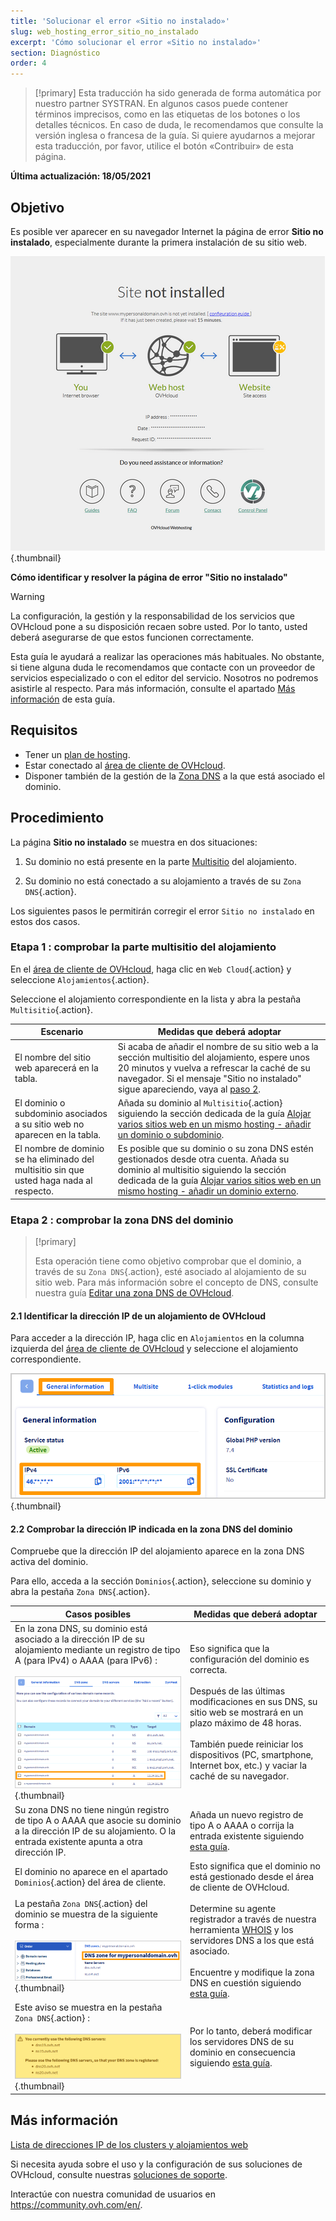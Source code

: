 ```yaml
---
title: 'Solucionar el error «Sitio no instalado»'
slug: web_hosting_error_sitio_no_instalado
excerpt: 'Cómo solucionar el error «Sitio no instalado»'
section: Diagnóstico
order: 4
---
```


> [!primary]
> Esta traducción ha sido generada de forma automática por nuestro partner SYSTRAN. En algunos casos puede contener términos imprecisos, como en las etiquetas de los botones o los detalles técnicos. En caso de duda, le recomendamos que consulte la versión inglesa o francesa de la guía. Si quiere ayudarnos a mejorar esta traducción, por favor, utilice el botón «Contribuir» de esta página.
>

**Última actualización: 18/05/2021**

## Objetivo

Es posible ver aparecer en su navegador Internet la página de error **Sitio no instalado**, especialmente durante la primera instalación de su sitio web.

![site-not-installed](images/site-not-installed2021.png){.thumbnail}

**Cómo identificar y resolver la página de error "Sitio no instalado"**

> [!warning]
> La configuración, la gestión y la responsabilidad de los servicios que OVHcloud pone a su disposición recaen sobre usted. Por lo tanto, usted deberá asegurarse de que estos funcionen correctamente.
>
> Esta guía le ayudará a realizar las operaciones más habituales. No obstante, si tiene alguna duda le recomendamos que contacte con un proveedor de servicios especializado o con el editor del servicio. Nosotros no podremos asistirle al respecto. Para más información, consulte el apartado [Más información](#gofurther) de esta guía.

## Requisitos

- Tener un [plan de hosting](https://www.ovhcloud.com/es/web-hosting/).
- Estar conectado al [área de cliente de OVHcloud](https://ca.ovh.com/auth/?action=gotomanager&from=https://www.ovh.com/world/&ovhSubsidiary=ws).
- Disponer también de la gestión de la [Zona DNS](../../domains/web_hosting_como_editar_mi_zona_dns/) a la que está asociado el dominio.

## Procedimiento

La página **Sitio no instalado** se muestra en dos situaciones:

1. Su dominio no está presente en la parte [Multisitio](../configurar-un-multisitio-en-un-alojamiento-web/#1-acceder-a-la-gestion-del-multisitio) del alojamiento.

2. Su dominio no está conectado a su alojamiento a través de su `Zona DNS`{.action}.

Los siguientes pasos le permitirán corregir el error `Sitio no instalado` en estos dos casos.

### Etapa 1 : comprobar la parte multisitio del alojamiento

En el [área de cliente de OVHcloud](https://ca.ovh.com/auth/?action=gotomanager&from=https://www.ovh.com/world/&ovhSubsidiary=ws), haga clic en `Web Cloud`{.action} y seleccione `Alojamientos`{.action}.

Seleccione el alojamiento correspondiente en la lista y abra la pestaña `Multisitio`{.action}.

|Escenario|Medidas que deberá adoptar|
|---|---|
|El nombre del sitio web aparecerá en la tabla.|Si acaba de añadir el nombre de su sitio web a la sección multisitio del alojamiento, espere unos 20 minutos y vuelva a refrescar la caché de su navegador. Si el mensaje "Sitio no instalado" sigue apareciendo, vaya al [paso 2](#checkdomainlink).|
|El dominio o subdominio asociados a su sitio web no aparecen en la tabla.|Añada su dominio al `Multisitio`{.action} siguiendo la sección dedicada de la guía [Alojar varios sitios web en un mismo hosting - añadir un dominio o subdominio](../configurar-un-multisitio-en-un-alojamiento-web/#2-anadir-un-dominio-o-subdominio).|
|El nombre de dominio se ha eliminado del multisitio sin que usted haga nada al respecto.|Es posible que su dominio o su zona DNS estén gestionados desde otra cuenta. Añada su dominio al multisitio siguiendo la sección dedicada de la guía [Alojar varios sitios web en un mismo hosting - añadir un dominio externo](../configurar-un-multisitio-en-un-alojamiento-web/#22-anadir-un-dominio-externo).|

### Etapa 2 : comprobar la zona DNS del dominio <a name="checkdomainlink"></a>

> [!primary]
>
> Esta operación tiene como objetivo comprobar que el dominio, a través de su `Zona DNS`{.action}, esté asociado al alojamiento de su sitio web.
> Para más información sobre el concepto de DNS, consulte nuestra guía [Editar una zona DNS de OVHcloud](../../domains/web_hosting_como_editar_mi_zona_dns/#entender-el-concepto-de-dns).

#### 2\.1 Identificar la dirección IP de un alojamiento de OVHcloud

Para acceder a la dirección IP, haga clic en `Alojamientos` en la columna izquierda del [área de cliente de OVHcloud](https://ca.ovh.com/auth/?action=gotomanager&from=https://www.ovh.com/world/&ovhSubsidiary=ws) y seleccione el alojamiento correspondiente.

![hosting-general-informacion](images/hosting-general-informations.png){.thumbnail}

#### 2\.2 Comprobar la dirección IP indicada en la zona DNS del dominio

Compruebe que la dirección IP del alojamiento aparece en la zona DNS activa del dominio.

Para ello, acceda a la sección `Dominios`{.action}, seleccione su dominio y abra la pestaña `Zona DNS`{.action}.

|Casos posibles|Medidas que deberá adoptar|
|---|---|
|En la zona DNS, su dominio está asociado a la dirección IP de su alojamiento mediante un registro de tipo A (para IPv4) o AAAA (para IPv6) :<br><br>![zonaDNS_IP2](images/zonedns_ip2.png){.thumbnail}|Eso significa que la configuración del dominio es correcta.<br><br>Después de las últimas modificaciones en sus DNS, su sitio web se mostrará en un plazo máximo de 48 horas.<br><br>También puede reiniciar los dispositivos (PC, smartphone, Internet box, etc.) y vaciar la caché de su navegador.|
|Su zona DNS no tiene ningún registro de tipo A o AAAA que asocie su dominio a la dirección IP de su alojamiento. O la entrada existente apunta a otra dirección IP.|Añada un nuevo registro de tipo A o AAAA o corrija la entrada existente siguiendo [esta guía](../../domains/web_hosting_como_editar_mi_zona_dns/).|
|El dominio no aparece en el apartado `Dominios`{.action} del área de cliente.<br><br>La pestaña `Zona DNS`{.action} del dominio se muestra de la siguiente forma :<br><br>![zonedns_ndd_pas_en_lec2](images/zonedns_ndd_pas_sur_lec2.png){.thumbnail}|Esto significa que el dominio no está gestionado desde el área de cliente de OVHcloud.<br><br>Determine su agente registrador a través de nuestra herramienta [WHOIS](https://www.ovh.es/soporte/herramientas/check_whois.pl) y los servidores DNS a los que está asociado.<br><br>Encuentre y modifique la zona DNS en cuestión siguiendo [esta guía](../configurar-un-multisitio-en-un-alojamiento-web/#22-anadir-un-dominio-externo).|
|Este aviso se muestra en la pestaña `Zona DNS`{.action} :<br><br>![aviso_zonedns_pas_en_srv_dns](images/avertissement_zonedns_pas_sur_srv_dns.png){.thumbnail}|Por lo tanto, deberá modificar los servidores DNS de su dominio en consecuencia siguiendo [esta guía](../../domains/web_hosting_informacion_general_sobre_los_servidores_dns/).|

## Más información <a name="gofurther"></a>

[Lista de direcciones IP de los clusters y alojamientos web](../lista-de-direcciones-ip-de-los-clusters-y-alojamientos-web/)

Si necesita ayuda sobre el uso y la configuración de sus soluciones de OVHcloud, consulte nuestras [soluciones de soporte](https://www.ovhcloud.com/es/support-levels/).

Interactúe con nuestra comunidad de usuarios en <https://community.ovh.com/en/>.
